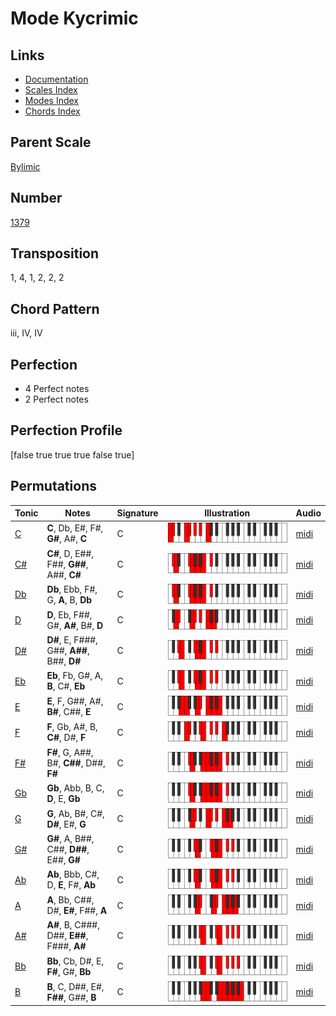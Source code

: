 # Mode Kycrimic

## Links

- [Documentation](README.md)
- [Scales Index](Scales.md)
- [Modes Index](Modes.md)
- [Chords Index](Chords.md)

## Parent Scale

[Bylimic](ScaleBylimic.md)

## Number

[1379](https://ianring.com/musictheory/scales/1379)

## Transposition

1, 4, 1, 2, 2, 2

## Chord Pattern

iii, IV, IV

## Perfection

- 4 Perfect notes
- 2 Perfect notes

## Perfection Profile

[false true true true false true]

## Permutations

| Tonic | Notes | Signature | Illustration | Audio |
|-------|-------|-----------|--------------|-------|
| [C](ModeCNaturalKycrimic.md) | **C**, Db, E#, F#, **G#**, A#, **C** | C | ![CNaturalKycrimic](ModeCNaturalKycrimic.png) | [midi](https://github.com/edipermadi/music/blob/main/docs/ModeCNaturalKycrimic.mid?raw=true) |
| [C#](ModeCSharpKycrimic.md) | **C#**, D, E##, F##, **G##**, A##, **C#** | C | ![CSharpKycrimic](ModeCSharpKycrimic.png) | [midi](https://github.com/edipermadi/music/blob/main/docs/ModeCSharpKycrimic.mid?raw=true) |
| [Db](ModeDFlatKycrimic.md) | **Db**, Ebb, F#, G, **A**, B, **Db** | C | ![DFlatKycrimic](ModeDFlatKycrimic.png) | [midi](https://github.com/edipermadi/music/blob/main/docs/ModeDFlatKycrimic.mid?raw=true) |
| [D](ModeDNaturalKycrimic.md) | **D**, Eb, F##, G#, **A#**, B#, **D** | C | ![DNaturalKycrimic](ModeDNaturalKycrimic.png) | [midi](https://github.com/edipermadi/music/blob/main/docs/ModeDNaturalKycrimic.mid?raw=true) |
| [D#](ModeDSharpKycrimic.md) | **D#**, E, F###, G##, **A##**, B##, **D#** | C | ![DSharpKycrimic](ModeDSharpKycrimic.png) | [midi](https://github.com/edipermadi/music/blob/main/docs/ModeDSharpKycrimic.mid?raw=true) |
| [Eb](ModeEFlatKycrimic.md) | **Eb**, Fb, G#, A, **B**, C#, **Eb** | C | ![EFlatKycrimic](ModeEFlatKycrimic.png) | [midi](https://github.com/edipermadi/music/blob/main/docs/ModeEFlatKycrimic.mid?raw=true) |
| [E](ModeENaturalKycrimic.md) | **E**, F, G##, A#, **B#**, C##, **E** | C | ![ENaturalKycrimic](ModeENaturalKycrimic.png) | [midi](https://github.com/edipermadi/music/blob/main/docs/ModeENaturalKycrimic.mid?raw=true) |
| [F](ModeFNaturalKycrimic.md) | **F**, Gb, A#, B, **C#**, D#, **F** | C | ![FNaturalKycrimic](ModeFNaturalKycrimic.png) | [midi](https://github.com/edipermadi/music/blob/main/docs/ModeFNaturalKycrimic.mid?raw=true) |
| [F#](ModeFSharpKycrimic.md) | **F#**, G, A##, B#, **C##**, D##, **F#** | C | ![FSharpKycrimic](ModeFSharpKycrimic.png) | [midi](https://github.com/edipermadi/music/blob/main/docs/ModeFSharpKycrimic.mid?raw=true) |
| [Gb](ModeGFlatKycrimic.md) | **Gb**, Abb, B, C, **D**, E, **Gb** | C | ![GFlatKycrimic](ModeGFlatKycrimic.png) | [midi](https://github.com/edipermadi/music/blob/main/docs/ModeGFlatKycrimic.mid?raw=true) |
| [G](ModeGNaturalKycrimic.md) | **G**, Ab, B#, C#, **D#**, E#, **G** | C | ![GNaturalKycrimic](ModeGNaturalKycrimic.png) | [midi](https://github.com/edipermadi/music/blob/main/docs/ModeGNaturalKycrimic.mid?raw=true) |
| [G#](ModeGSharpKycrimic.md) | **G#**, A, B##, C##, **D##**, E##, **G#** | C | ![GSharpKycrimic](ModeGSharpKycrimic.png) | [midi](https://github.com/edipermadi/music/blob/main/docs/ModeGSharpKycrimic.mid?raw=true) |
| [Ab](ModeAFlatKycrimic.md) | **Ab**, Bbb, C#, D, **E**, F#, **Ab** | C | ![AFlatKycrimic](ModeAFlatKycrimic.png) | [midi](https://github.com/edipermadi/music/blob/main/docs/ModeAFlatKycrimic.mid?raw=true) |
| [A](ModeANaturalKycrimic.md) | **A**, Bb, C##, D#, **E#**, F##, **A** | C | ![ANaturalKycrimic](ModeANaturalKycrimic.png) | [midi](https://github.com/edipermadi/music/blob/main/docs/ModeANaturalKycrimic.mid?raw=true) |
| [A#](ModeASharpKycrimic.md) | **A#**, B, C###, D##, **E##**, F###, **A#** | C | ![ASharpKycrimic](ModeASharpKycrimic.png) | [midi](https://github.com/edipermadi/music/blob/main/docs/ModeASharpKycrimic.mid?raw=true) |
| [Bb](ModeBFlatKycrimic.md) | **Bb**, Cb, D#, E, **F#**, G#, **Bb** | C | ![BFlatKycrimic](ModeBFlatKycrimic.png) | [midi](https://github.com/edipermadi/music/blob/main/docs/ModeBFlatKycrimic.mid?raw=true) |
| [B](ModeBNaturalKycrimic.md) | **B**, C, D##, E#, **F##**, G##, **B** | C | ![BNaturalKycrimic](ModeBNaturalKycrimic.png) | [midi](https://github.com/edipermadi/music/blob/main/docs/ModeBNaturalKycrimic.mid?raw=true) |
